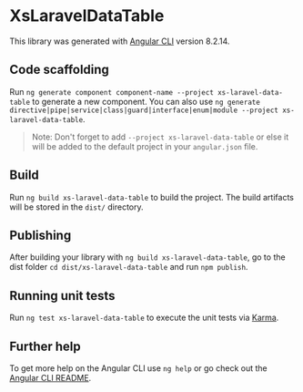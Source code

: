 # XsLaravelDataTable

This library was generated with [Angular CLI](https://github.com/angular/angular-cli) version 8.2.14.

## Code scaffolding

Run `ng generate component component-name --project xs-laravel-data-table` to generate a new component. You can also use `ng generate directive|pipe|service|class|guard|interface|enum|module --project xs-laravel-data-table`.
> Note: Don't forget to add `--project xs-laravel-data-table` or else it will be added to the default project in your `angular.json` file. 

## Build

Run `ng build xs-laravel-data-table` to build the project. The build artifacts will be stored in the `dist/` directory.

## Publishing

After building your library with `ng build xs-laravel-data-table`, go to the dist folder `cd dist/xs-laravel-data-table` and run `npm publish`.

## Running unit tests

Run `ng test xs-laravel-data-table` to execute the unit tests via [Karma](https://karma-runner.github.io).

## Further help

To get more help on the Angular CLI use `ng help` or go check out the [Angular CLI README](https://github.com/angular/angular-cli/blob/master/README.md).

